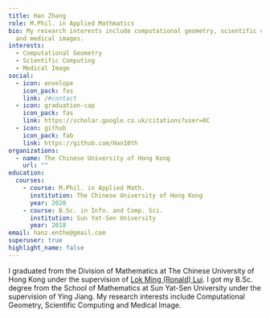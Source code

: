 ```yaml
---
title: Han Zhang
role: M.Phil. in Applied Mathmatics
bio: My research interests include computational geometry, scientific computing
  and medical images.
interests:
  - Computational Geometry
  - Scientific Computing
  - Medical Image
social:
  - icon: envelope
    icon_pack: fas
    link: /#contact
  - icon: graduation-cap
    icon_pack: fas
    link: https://scholar.google.co.uk/citations?user=0C
  - icon: github
    icon_pack: fab
    link: https://github.com/Han10th
organizations:
  - name: The Chinese University of Hong Kong
    url: ""
education:
  courses:
    - course: M.Phil. in Applied Math.
      institution: The Chinese University of Hong Kong
      year: 2020
    - course: B.Sc. in Info. and Comp. Sci.
      institution: Sun Yat-Sen University
      year: 2018
email: hanz.enthe@gmail.com
superuser: true
highlight_name: false
---
```

I graduated from the Division of Mathematics at The Chinese University of Hong Kong under the supervision of [Lok Ming (Ronald) Lui](http://www.lokminglui.com/). I got my B.Sc. degree from the School of Mathematics at Sun Yat-Sen University under the supervision of Ying Jiang. My research interests include Computational Geometry, Scientific Computing and Medical Image.


